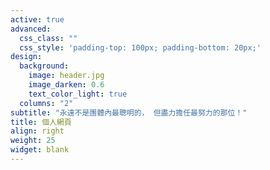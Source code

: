 ```yaml
---
active: true
advanced:
  css_class: ""
  css_style: 'padding-top: 100px; padding-bottom: 20px;'
design:
  background:
    image: header.jpg
    image_darken: 0.6
    text_color_light: true
  columns: "2"
subtitle: "永遠不是團體內最聰明的， 但盡力擔任最努力的那位！"
title: 個人網頁
align: right
weight: 25
widget: blank
---
```





